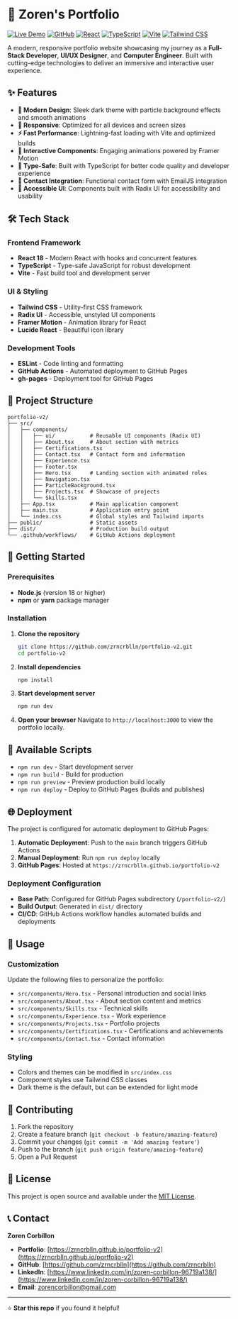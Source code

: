 # 🚀 Zoren's Portfolio

[![Live Demo](https://img.shields.io/badge/Live_Demo-View_Portfolio-blue?style=for-the-badge&logo=github)](https://zrncrblln.github.io/portfolio-v2)
[![GitHub](https://img.shields.io/badge/GitHub-Repository-black?style=for-the-badge&logo=github)](https://github.com/zrncrblln/portfolio-v2)
[![React](https://img.shields.io/badge/React-18.3.1-61DAFB?style=flat&logo=react)](https://reactjs.org/)
[![TypeScript](https://img.shields.io/badge/TypeScript-5.0.2-3178C6?style=flat&logo=typescript)](https://www.typescriptlang.org/)
[![Vite](https://img.shields.io/badge/Vite-6.3.5-646CFF?style=flat&logo=vite)](https://vitejs.dev/)
[![Tailwind CSS](https://img.shields.io/badge/Tailwind_CSS-3.4.0-38B2AC?style=flat&logo=tailwind-css)](https://tailwindcss.com/)

A modern, responsive portfolio website showcasing my journey as a **Full-Stack Developer**, **UI/UX Designer**, and **Computer Engineer**. Built with cutting-edge technologies to deliver an immersive and interactive user experience.

## ✨ Features

- **🎨 Modern Design**: Sleek dark theme with particle background effects and smooth animations
- **📱 Responsive**: Optimized for all devices and screen sizes
- **⚡ Fast Performance**: Lightning-fast loading with Vite and optimized builds
- **🎯 Interactive Components**: Engaging animations powered by Framer Motion
- **🔧 Type-Safe**: Built with TypeScript for better code quality and developer experience
- **📧 Contact Integration**: Functional contact form with EmailJS integration
- **🎪 Accessible UI**: Components built with Radix UI for accessibility and usability

## 🛠️ Tech Stack

### Frontend Framework

- **React 18** - Modern React with hooks and concurrent features
- **TypeScript** - Type-safe JavaScript for robust development
- **Vite** - Fast build tool and development server

### UI & Styling

- **Tailwind CSS** - Utility-first CSS framework
- **Radix UI** - Accessible, unstyled UI components
- **Framer Motion** - Animation library for React
- **Lucide React** - Beautiful icon library

### Development Tools

- **ESLint** - Code linting and formatting
- **GitHub Actions** - Automated deployment to GitHub Pages
- **gh-pages** - Deployment tool for GitHub Pages

## 📁 Project Structure

```
portfolio-v2/
├── src/
│   ├── components/
│   │   ├── ui/           # Reusable UI components (Radix UI)
│   │   ├── About.tsx     # About section with metrics
│   │   ├── Certifications.tsx
│   │   ├── Contact.tsx   # Contact form and information
│   │   ├── Experience.tsx
│   │   ├── Footer.tsx
│   │   ├── Hero.tsx      # Landing section with animated roles
│   │   ├── Navigation.tsx
│   │   ├── ParticleBackground.tsx
│   │   ├── Projects.tsx  # Showcase of projects
│   │   └── Skills.tsx
│   ├── App.tsx           # Main application component
│   ├── main.tsx          # Application entry point
│   └── index.css         # Global styles and Tailwind imports
├── public/               # Static assets
├── dist/                 # Production build output
└── .github/workflows/    # GitHub Actions deployment
```

## 🚀 Getting Started

### Prerequisites

- **Node.js** (version 18 or higher)
- **npm** or **yarn** package manager

### Installation

1. **Clone the repository**

   ```bash
   git clone https://github.com/zrncrblln/portfolio-v2.git
   cd portfolio-v2
   ```

2. **Install dependencies**

   ```bash
   npm install
   ```

3. **Start development server**

   ```bash
   npm run dev
   ```

4. **Open your browser**
   Navigate to `http://localhost:3000` to view the portfolio locally.

## 📜 Available Scripts

- `npm run dev` - Start development server
- `npm run build` - Build for production
- `npm run preview` - Preview production build locally
- `npm run deploy` - Deploy to GitHub Pages (builds and publishes)

## 🌐 Deployment

The project is configured for automatic deployment to GitHub Pages:

1. **Automatic Deployment**: Push to the `main` branch triggers GitHub Actions
2. **Manual Deployment**: Run `npm run deploy` locally
3. **GitHub Pages**: Hosted at `https://zrncrblln.github.io/portfolio-v2`

### Deployment Configuration

- **Base Path**: Configured for GitHub Pages subdirectory (`/portfolio-v2/`)
- **Build Output**: Generated in `dist/` directory
- **CI/CD**: GitHub Actions workflow handles automated builds and deployments

## 🎯 Usage

### Customization

Update the following files to personalize the portfolio:

- `src/components/Hero.tsx` - Personal introduction and social links
- `src/components/About.tsx` - About section content and metrics
- `src/components/Skills.tsx` - Technical skills
- `src/components/Experience.tsx` - Work experience
- `src/components/Projects.tsx` - Portfolio projects
- `src/components/Certifications.tsx` - Certifications and achievements
- `src/components/Contact.tsx` - Contact information

### Styling

- Colors and themes can be modified in `src/index.css`
- Component styles use Tailwind CSS classes
- Dark theme is the default, but can be extended for light mode

## 🤝 Contributing

1. Fork the repository
2. Create a feature branch (`git checkout -b feature/amazing-feature`)
3. Commit your changes (`git commit -m 'Add amazing feature'`)
4. Push to the branch (`git push origin feature/amazing-feature`)
5. Open a Pull Request

## 📄 License

This project is open source and available under the [MIT License](LICENSE).

## 📞 Contact

**Zoren Corbillon**

- **Portfolio**: [https://zrncrblln.github.io/portfolio-v2](https://zrncrblln.github.io/portfolio-v2)
- **GitHub**: [https://github.com/zrncrblln](https://github.com/zrncrblln)
- **LinkedIn**: [https://www.linkedin.com/in/zoren-corbillon-96719a138/](https://www.linkedin.com/in/zoren-corbillon-96719a138/)
- **Email**: zorencorbillon@gmail.com

---

⭐ **Star this repo** if you found it helpful!
